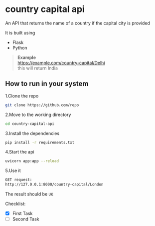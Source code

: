 # country capital api
An API that returns the name of a country if the capital city is provided


It is built using 
- Flask
- Python

> **Example**   
> https://example.com/country-capital/Delhi  
> this will return India  

## How to run in your system
1.Clone the repo 
```bash
git clone https://github.com/repo
```
2.Move to the working directory
```bash
cd country-capital-api
```
3.Install the dependencies
```bash
pip install -r requirements.txt
```
4.Start the api
```bash
uvicorn app:app --reload
```
5.Use it 
```bash
GET request:
http://127.0.0.1:8000/country-capital/London
```

The result should be `UK`

Checklist:
- [x] First Task
- [ ] Second Task
